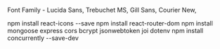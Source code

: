Font Family - Lucida Sans, Trebuchet MS, Gill Sans, Courier New, 


npm install react-icons --save
npm install react-router-dom
npm install mongoose express cors bcrypt jsonwebtoken joi dotenv
npm install concurrently --save-dev
